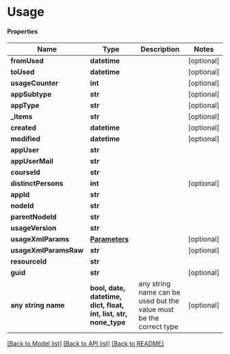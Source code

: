 # Usage

#### Properties
Name | Type | Description | Notes
------------ | ------------- | ------------- | -------------
**fromUsed** | **datetime** |  | [optional] 
**toUsed** | **datetime** |  | [optional] 
**usageCounter** | **int** |  | [optional] 
**appSubtype** | **str** |  | [optional] 
**appType** | **str** |  | [optional] 
**_items** | **str** |  | [optional] 
**created** | **datetime** |  | [optional] 
**modified** | **datetime** |  | [optional] 
**appUser** | **str** |  | 
**appUserMail** | **str** |  | 
**courseId** | **str** |  | 
**distinctPersons** | **int** |  | [optional] 
**appId** | **str** |  | 
**nodeId** | **str** |  | 
**parentNodeId** | **str** |  | 
**usageVersion** | **str** |  | 
**usageXmlParams** | [**Parameters**](Parameters.md) |  | [optional] 
**usageXmlParamsRaw** | **str** |  | [optional] 
**resourceId** | **str** |  | 
**guid** | **str** |  | [optional] 
**any string name** | **bool, date, datetime, dict, float, int, list, str, none_type** | any string name can be used but the value must be the correct type | [optional]

[[Back to Model list]](../README.md#documentation-for-models) [[Back to API list]](../README.md#documentation-for-api-endpoints) [[Back to README]](../README.md)

